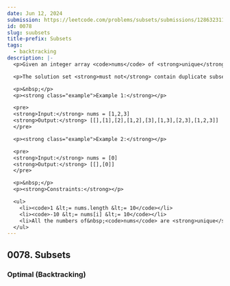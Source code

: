 ```yaml
---
date: Jun 12, 2024
submission: https://leetcode.com/problems/subsets/submissions/1286323116
id: 0078
slug: suubsets
title-prefix: Subsets
tags: 
  - backtracking
description: |-
  <p>Given an integer array <code>nums</code> of <strong>unique</strong> elements, return <em>all possible</em> <span data-keyword="subset"><em>subsets</em></span> <em>(the power set)</em>.</p>

  <p>The solution set <strong>must not</strong> contain duplicate subsets. Return the solution in <strong>any order</strong>.</p>

  <p>&nbsp;</p>
  <p><strong class="example">Example 1:</strong></p>

  <pre>
  <strong>Input:</strong> nums = [1,2,3]
  <strong>Output:</strong> [[],[1],[2],[1,2],[3],[1,3],[2,3],[1,2,3]]
  </pre>

  <p><strong class="example">Example 2:</strong></p>

  <pre>
  <strong>Input:</strong> nums = [0]
  <strong>Output:</strong> [[],[0]]
  </pre>

  <p>&nbsp;</p>
  <p><strong>Constraints:</strong></p>

  <ul>
    <li><code>1 &lt;= nums.length &lt;= 10</code></li>
    <li><code>-10 &lt;= nums[i] &lt;= 10</code></li>
    <li>All the numbers of&nbsp;<code>nums</code> are <strong>unique</strong>.</li>
  </ul>
---
```


## 0078. Subsets

### Optimal (Backtracking)

```ts {include="index.ts"}
```

